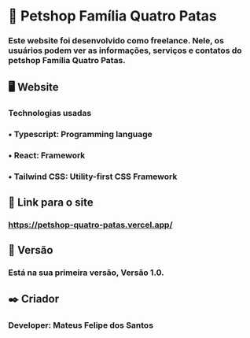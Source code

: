 # 🐾 Petshop Família Quatro Patas

### Este website foi desenvolvido como freelance. Nele, os usuários podem ver as informações, serviços e contatos do petshop Família Quatro Patas.
 
## 🖥 Website

### **Technologias usadas**
### • Typescript: Programming language
### • React: Framework
### • Tailwind CSS: Utility-first CSS Framework

## 🔗 Link para o site
### https://petshop-quatro-patas.vercel.app/

## 📌 Versão
### Está na sua primeira versão, Versão 1.0.

## ✒️ Criador
### Developer: Mateus Felipe dos Santos
